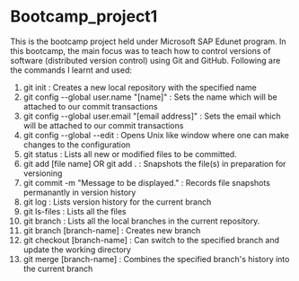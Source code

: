 # Bootcamp_project1

This is the bootcamp project held under Microsoft SAP Edunet program.
In this bootcamp, the main focus was to teach how to control versions of software (distributed version control) using Git and GitHub.
Following are the commands I learnt and used:
1. git init : Creates a new local repository with the specified name
2. git config --global user.name "[name]" : Sets the name which will be attached to our commit transactions
3. git config --global user.email "[email address]" : Sets the email which will be attached to our commit transactions
4. git config --global --edit : Opens Unix like window where one can make changes to the configuration
5. git status : Lists all new or modified files to be committed.
6. git add [file name] OR git add . : Snapshots the file(s) in preparation for versioning
7. git commit -m "Message to be displayed." : Records file snapshots permanantly in version history
8. git log : Lists version history for the current branch
9. git ls-files : Lists all the files
10. git branch : Lists all the local branches in the current repository.
11. git branch [branch-name] : Creates new branch
12. git checkout [branch-name] : Can switch to the specified branch and update the working directory
13. git merge [branch-name] : Combines the specified branch's history into the current branch 
